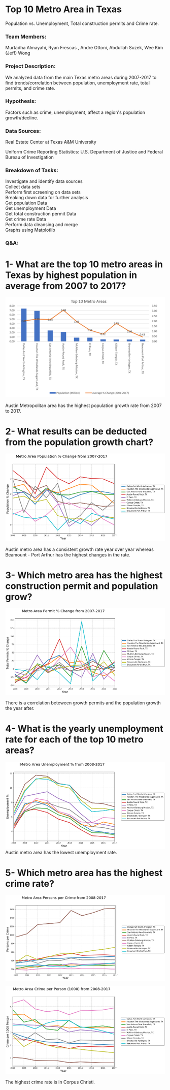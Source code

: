 # Top 10 Metro Area in Texas

 Population vs. Unemployment, Total construction permits and Crime rate.

### Team Members:

Murtadha Almayahi, Ryan Frescas , Andre Ottoni, Abdullah Suzek, Wee Kim (Jeff) Wong  

### Project Description:

We analyzed data from the main Texas metro areas during 2007-2017 to find trends/correlation between population, unemployment rate, total permits, and crime rate.  

### Hypothesis:
Factors such as crime, unemployment, affect a region's population growth/decline.

### Data Sources:

Real Estate Center at Texas A&M University

Uniform Crime Reporting Statistics: U.S. Department of Justice and Federal Bureau of Investigation
 
### Breakdown of Tasks:  
Investigate and identify data sources  
Collect data sets  
Perform first screening on data sets  
Breaking down data for further analysis  
Get population Data  
Get unemployment Data  
Get total construction permit Data  
Get crime rate Data  
Perform data cleansing and merge  
Graphs using Matplotlib  
  
### Q&A:  
# 1- What are the top 10 metro areas in Texas by highest population in average from 2007 to 2017?

 ![2007-2017-Texas-City-Analysis](city-analysis/Images/city_by_population.PNG)

Austin Metropolitan area has the highest population growth rate from 2007 to 2017.


# 2- What results can be deducted from the population growth chart?

![2007-2017-Texas-City-Analysis](city-analysis/Images/population.png)

Austin metro area has a consistent growth rate year over year whereas Beamount - Port Arthur has the highest changes in the rate.

# 3- Which metro area has the highest construction permit and population grow?

 ![2007-2017-Texas-City-Analysis](city-analysis/Images/permit.png)
 
 There is a correlation beteween growth permits and the population growth the year after.
 
# 4- What is the yearly unemployment rate for each of the top 10 metro areas?

 ![2007-2017-Texas-City-Analysis](city-analysis/Images/unemployment.png)
Austin metro area has the lowest unemployment rate.

# 5- Which metro area has the highest crime rate?

 ![2007-2017-Texas-City-Analysis](city-analysis/Images/crime.png)
 
 ![2007-2017-Texas-City-Analysis](city-analysis/Images/crimerate.png)
 
 The highest crime rate is in Corpus Christi.
